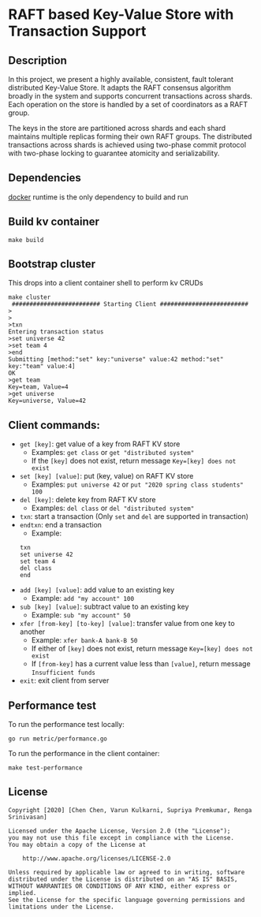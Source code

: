 # RAFT based Key-Value Store with Transaction Support

## Description
In this project, we present a highly available, consistent, fault tolerant distributed Key-Value Store. 
It adapts the RAFT consensus algorithm broadly in the system and supports concurrent transactions across shards. 
Each operation on the store is handled by a set of coordinators as a RAFT group. 

The keys in the store are partitioned across shards and each shard maintains multiple replicas forming their own RAFT groups. 
The distributed transactions across shards is achieved using two-phase commit protocol with two-phase locking to guarantee atomicity and serializability.

## Dependencies
[docker](https://docs.docker.com/get-docker/) runtime is the only dependency to build and run



## Build kv container
```
make build
```

## Bootstrap cluster
This drops into a client container shell to perform kv CRUDs
```
make cluster
 ######################### Starting Client #########################
>
>
>txn
Entering transaction status
>set universe 42
>set team 4
>end
Submitting [method:"set" key:"universe" value:42 method:"set" key:"team" value:4]
OK
>get team
Key=team, Value=4
>get universe
Key=universe, Value=42
```

## Client commands:
- `get [key]`: get value of a key from RAFT KV store
  - Examples: `get class` or `get "distributed system"`
  - If the `[key]` does not exist, return message `Key=[key] does not exist`
- `set [key] [value]`: put (key, value) on RAFT KV store
  - Examples: `put universe 42` or `put "2020 spring class students" 100`
- `del [key]`: delete key from RAFT KV store
  - Examples: `del class` or `del "distributed system"`
- `txn`: start a transaction (Only `set` and `del` are supported in transaction)
- `endtxn`: end a transaction
  - Example:
   ```bazaar
   txn 
   set universe 42
   set team 4
   del class
   end
   ```
- `add [key] [value]`: add value to an existing key 
  - Example: `add "my account" 100`
- `sub [key] [value]`: subtract value to an existing key 
  - Example: `sub "my account" 50`
- `xfer [from-key] [to-key] [value]`: transfer value from one key to another
  - Example: `xfer bank-A bank-B 50` 
  - If either of `[key]` does not exist, return message `Key=[key] does not exist`  
  - If `[from-key]` has a current value less than `[value]`, return message `Insufficient funds`
- `exit`: exit client from server

## Performance test
To run the performance test locally:
```bazaar
go run metric/performance.go
```
To run the performance in the client container:
```bazaar
make test-performance
```

## License

    Copyright [2020] [Chen Chen, Varun Kulkarni, Supriya Premkumar, Renga Srinivasan]

    Licensed under the Apache License, Version 2.0 (the "License");
    you may not use this file except in compliance with the License.
    You may obtain a copy of the License at

        http://www.apache.org/licenses/LICENSE-2.0

    Unless required by applicable law or agreed to in writing, software
    distributed under the License is distributed on an "AS IS" BASIS,
    WITHOUT WARRANTIES OR CONDITIONS OF ANY KIND, either express or implied.
    See the License for the specific language governing permissions and
    limitations under the License.
